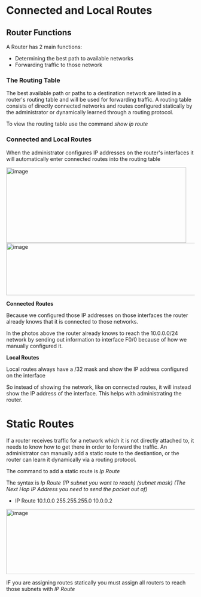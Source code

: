 # Connected and Local Routes

## Router Functions

A Router has 2 main functions:
  - Determining the best path to available networks
  - Forwarding traffic to those network

### The Routing Table

The best available path or paths to a destination network are listed in a router's routing table and will be used for forwarding traffic. A routing table consists of directly connected networks and routes configured statically by the administrator or dynamically learned through a routing protocol.

To view the routing table use the command _show ip route_

### Connected and Local Routes

When the administrator configures IP addresses on the router's interfaces it will automatically enter connected routes into the routing table

<img width="481" height="202" alt="image" src="https://github.com/user-attachments/assets/8f33c041-e65d-4d0e-bed6-6af6e0d862d8" />

<img width="1012" height="140" alt="image" src="https://github.com/user-attachments/assets/c11fdd67-f680-418e-b9da-08af1783000b" />

**Connected Routes**

Because we configured those IP addresses on those interfaces the router already knows that it is connected to those networks.

In the photos above the router already knows to reach the 10.0.0.0/24 network by sending out information to interface F0/0 because of how we manually configured it.

**Local Routes**

Local routes always have a /32 mask and show the IP address configured on the interface

So instead of showing the network, like on connected routes, it will instead show the IP address of the interface. This helps with administrating the router.

# Static Routes

If a router receives traffic for a network which it is not directly attached to, it needs to know how to get there in order to forward the traffic. An administrator can manually add a static route to the destiantion, or the router can learn it dynamically via a routing protocol.

The command to add a static route is _Ip Route_

The syntax is _Ip Route (IP subnet you want to reach) (subnet mask) (The Next Hop IP Address you need to send the packet out of)_

 - IP Route 10.1.0.0 255.255.255.0 10.0.0.2
<img width="743" height="174" alt="image" src="https://github.com/user-attachments/assets/821e3563-41d4-4a74-b7bf-9637141efe07" />

IF you are assigning routes statically you must assign all routers to reach those subnets with _IP Route_





